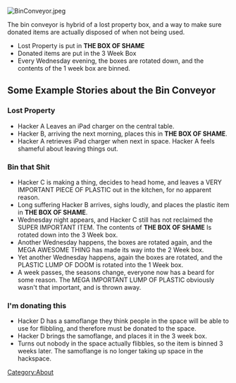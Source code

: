 ![](BinConveyor.jpeg "BinConveyor.jpeg")

The bin conveyor is hybrid of a lost property box, and a way to make
sure donated items are actually disposed of when not being used.

-   Lost Property is put in **THE BOX OF SHAME**
-   Donated items are put in the 3 Week Box
-   Every Wednesday evening, the boxes are rotated down, and the
    contents of the 1 week box are binned.

Some Example Stories about the Bin Conveyor
-------------------------------------------

### Lost Property

-   Hacker A Leaves an iPad charger on the central table.
-   Hacker B, arriving the next morning, places this in **THE BOX OF
    SHAME**.
-   Hacker A retrieves iPad charger when next in space. Hacker A feels
    shameful about leaving things out.

### Bin that Shit

-   Hacker C is making a thing, decides to head home, and leaves a VERY
    IMPORTANT PIECE OF PLASTIC out in the kitchen, for no apparent
    reason.
-   Long suffering Hacker B arrives, sighs loudly, and places the
    plastic item in **THE BOX OF SHAME**.
-   Wednesday night appears, and Hacker C still has not reclaimed the
    SUPER IMPORTANT ITEM. The contents of **THE BOX OF SHAME** Is
    rotated down into the 3 Week box.
-   Another Wednesday happens, the boxes are rotated again, and the MEGA
    AWESOME THING has made its way into the 2 Week box.
-   Yet another Wednesday happens, again the boxes are rotated, and the
    PLASTIC LUMP OF DOOM is rotated into the 1 Week box.
-   A week passes, the seasons change, everyone now has a beard for some
    reason. The MEGA IMPORTANT LUMP OF PLASTIC obviously wasn't that
    important, and is thrown away.

### I'm donating this

-   Hacker D has a samoflange they think people in the space will be
    able to use for flibbling, and therefore must be donated to the
    space.
-   Hacker D brings the samoflange, and places it in the 3 week box.
-   Turns out nobody in the space actually flibbles, so the item is
    binned 3 weeks later. The samoflange is no longer taking up space in
    the hackspace.

[Category:About](Category:About "wikilink")